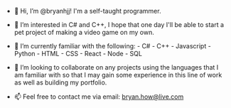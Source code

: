 - 👋 Hi, I’m @bryanhjj! I'm a self-taught programmer.

- 👀 I’m interested in C# and C++, I hope that one day I'll be able to start a pet project of making a video game on my own.

- 🌱 I’m currently familiar with the following:
      - C#
      - C++
      - Javascript
      - Python
      - HTML
      - CSS
      - React
      - Node
      - SQL
 
- 💞️ I’m looking to collaborate on any projects using the languages that I am familiar with so that I may gain some experience in this line of work as well as building my portfolio.

- 📫 Feel free to contact me via email:
      bryan.how@live.com

<!---
bryanhjj/bryanhjj is a ✨ special ✨ repository because its `README.md` (this file) appears on your GitHub profile.
You can click the Preview link to take a look at your changes.
--->
